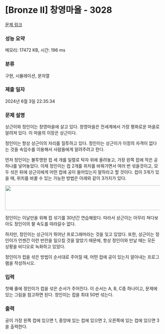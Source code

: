 # [Bronze II] 창영마을 - 3028 

[문제 링크](https://www.acmicpc.net/problem/3028) 

### 성능 요약

메모리: 17472 KB, 시간: 196 ms

### 분류

구현, 시뮬레이션, 문자열

### 제출 일자

2024년 6월 3일 22:35:34

### 문제 설명

<p>상근이와 정인이는 창영마을에 살고 있다. 창영마을은 전세계에서 가장 평화로운 마을로 알려져 있다. 이 마을의 이장은 상근이다.</p>

<p>정인이는 항상 상근이의 자리를 질투하고 있다. 정인이는 상근이가 이장의 자격이 없다는 것을 속임수를 이용해서 사람들에게 알려주려고 한다. </p>

<p>먼저 정인이는 불투명한 컵 세 개를 일렬로 탁자 위에 올려놓고, 가장 왼쪽 컵에 작은 공 하나를 넣어놓았다. 이제 정인이는 컵 2개를 위치를 바꿔가면서 여러 번 섞을것이고, 모두 섞은 뒤에 상근이에게 어떤 컵에 공이 들어있는지 말하라고 할 것이다. 컵이 3개가 있을 때, 위치를 바꿀 수 있는 가능한 방법은 아래와 같이 3가지가 있다.</p>

<p style="text-align: center;"><img alt="" src="https://upload.acmicpc.net/dd088d62-0715-46dc-ae95-5d0279156ced/-/preview/" style="width: 529px; height: 81px;"></p>

<p>정인이는 이날만을 위해 컵 섞기를 30년간 연습해왔다. 따라서 상근이는 아무리 쳐다보아도 정인이의 팔 속도를 따라갈수 없다.</p>

<p>하지만, 정인이는 상근이가 뛰어난 프로그래머라는 것을 잊고 있었다. 또한, 상근이는 정인이가 언젠간 이런 반란을 일으킬 것을 알았기 때문에, 항상 정인이와 만날 때는 모든 상황을 비디오로 녹화하고 있었다.</p>

<p>정인이가 컵을 섞은 방법이 순서대로 주어질 때, 어떤 컵에 공이 있는지 알아내는 프로그램을 작성하시오.</p>

### 입력 

 <p>첫째 줄에 정인이가 컵을 섞은 순서가 주어진다. 이 순서는 A, B, C중 하나이고, 문제에 있는 그림을 참고하면 된다. 정인이는 컵을 최대 50번 섞는다.</p>

### 출력 

 <p>공이 가장 왼쪽 컵에 있으면 1, 중앙에 있는 컵에 있으면 2, 오른쪽에 있는 컵에 있으면 3을 출력한다.</p>

